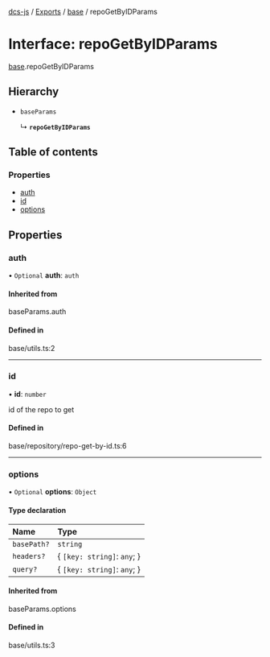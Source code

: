 [dcs-js](../README.md) / [Exports](../modules.md) / [base](../modules/base.md) / repoGetByIDParams

# Interface: repoGetByIDParams

[base](../modules/base.md).repoGetByIDParams

## Hierarchy

- `baseParams`

  ↳ **`repoGetByIDParams`**

## Table of contents

### Properties

- [auth](base.repoGetByIDParams.md#auth)
- [id](base.repoGetByIDParams.md#id)
- [options](base.repoGetByIDParams.md#options)

## Properties

### <a id="auth" name="auth"></a> auth

• `Optional` **auth**: `auth`

#### Inherited from

baseParams.auth

#### Defined in

base/utils.ts:2

___

### <a id="id" name="id"></a> id

• **id**: `number`

id of the repo to get

#### Defined in

base/repository/repo-get-by-id.ts:6

___

### <a id="options" name="options"></a> options

• `Optional` **options**: `Object`

#### Type declaration

| Name | Type |
| :------ | :------ |
| `basePath?` | `string` |
| `headers?` | { `[key: string]`: `any`;  } |
| `query?` | { `[key: string]`: `any`;  } |

#### Inherited from

baseParams.options

#### Defined in

base/utils.ts:3
